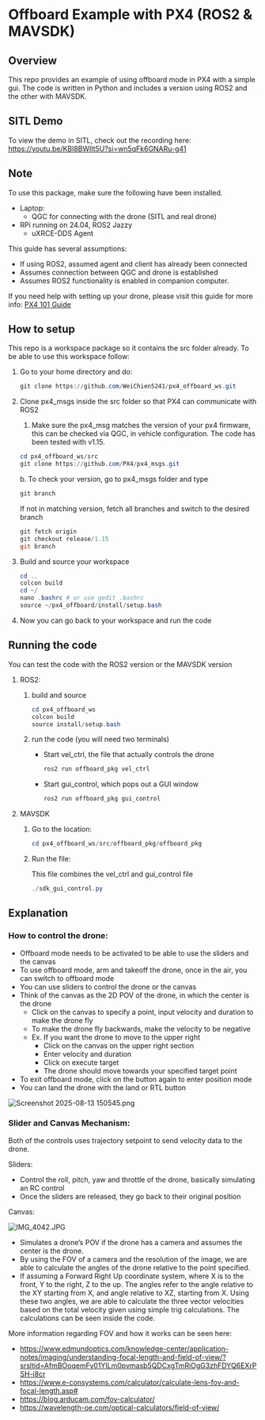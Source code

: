 # Offboard Example with PX4 (ROS2 & MAVSDK)

## Overview

This repo provides an example of using offboard mode in PX4 with a simple gui. The code is written in Python and includes a version using ROS2 and the other with MAVSDK. 

## SITL Demo

To view the demo in SITL, check out the recording here: https://youtu.be/KBl8BWIlt5U?si=wn5qFk6GNARu-g41

## Note

To use this package, make sure the following have been installed. 

- Laptop:
    - QGC for connecting with the drone (SITL and real drone)
- RPi running on 24.04, ROS2 Jazzy
    - uXRCE-DDS Agent

This guide has several assumptions:

- If using ROS2, assumed agent and client has already been connected
- Assumes connection between QGC and drone is established
- Assumes ROS2 functionality is enabled in companion computer.

If you need help with setting up your drone, please visit this guide for more info: [PX4 101 Guide](https://www.notion.so/PX4-101-Guide-222f130fcb60800c8afffc4887eca054?pvs=21) 

## How to setup

This repo is a workspace package so it contains the src folder already. To be able to use this workspace follow:

1. Go to your home directory and do:
    
    ```powershell
    git clone https://github.com/WeiChien5241/px4_offboard_ws.git
    ```
    
2. Clone px4_msgs inside the src folder so that PX4 can communicate with ROS2
    1. Make sure the px4_msg matches the version of your px4 firmware, this can be checked via QGC, in vehicle configuration. The code has been tested with v1.15.
    
    ```powershell
    cd px4_offboard_ws/src
    git clone https://github.com/PX4/px4_msgs.git
    ```
    
    b. To check your version, go to px4_msgs folder and type
    
    ```powershell
    git branch
    ```
    
    If not in matching version, fetch all branches and switch to the desired branch
    
    ```powershell
    git fetch origin
    git checkout release/1.15
    git branch
    ```
    
3.  Build and source your workspace
    
    ```powershell
    cd ..
    colcon build
    cd ~/
    nano .bashrc # or use gedit .bashrc
    source ~/px4_offboard/install/setup.bash
    ```
    
4. Now you can go back to your workspace and run the code

## Running the code

You can test the code with the ROS2 version or the MAVSDK version

1. ROS2:
    1. build and source
        
        ```powershell
        cd px4_offboard_ws
        colcon build
        source install/setup.bash
        ```
        
    2. run the code (you will need two terminals)
        - Start vel_ctrl, the file that actually controls the drone
            
            ```powershell
            ros2 run offboard_pkg vel_ctrl
            ```
            
        - Start gui_control, which pops out a GUI window
            
            ```powershell
            ros2 run offboard_pkg gui_control 
            ```
            
2. MAVSDK
    1. Go to the location:
        
        ```powershell
        cd px4_offboard_ws/src/offboard_pkg/offboard_pkg
        ```
        
    2. Run the file:
        
        This file combines the vel_ctrl and gui_control file
        
        ```powershell
        ./sdk_gui_control.py
        ```
        

## Explanation

### How to control the drone:

- Offboard mode needs to be activated to be able to use the sliders and the canvas
- To use offboard mode, arm and takeoff the drone, once in the air, you can switch to offboard mode
- You can use sliders to control the drone or the canvas
- Think of the canvas as the 2D POV of the drone, in which the center is the drone
    - Click on the canvas to specify a point, input velocity and duration to make the drone fly
    - To make the drone fly backwards, make the velocity to be negative
    - Ex. If you want the drone to move to the upper right
        - Click on the canvas on the upper right section
        - Enter velocity and duration
        - Click on execute target
        - The drone should move towards your specified target point
- To exit offboard mode, click on the button again to enter position mode
- You can land the drone with the land or RTL button

![Screenshot 2025-08-13 150545.png](attachment:5093de39-7f10-4c2c-94e1-0f301dc2525f:Screenshot_2025-08-13_150545.png)

### Slider and Canvas Mechanism:

Both of the controls uses trajectory setpoint to send velocity data to the drone. 

Sliders:

- Control the roll, pitch, yaw and throttle of the drone, basically simulating an RC control
- Once the sliders are released, they go back to their original position

Canvas:

![IMG_4042.JPG](attachment:e2f2f520-2d55-41fb-9e36-ff153906700d:IMG_4042.jpg)

- Simulates a drone’s POV if the drone has a camera and assumes the center is the drone.
- By using the FOV of a camera and the resolution of the image, we are able to calculate the angles of the drone relative to the point specified.
- If assuming a Forward Right Up coordinate system, where X is to the front, Y to the right, Z to the up. The angles refer to the angle relative to the XY starting from X, and angle relative to XZ, starting from X. Using these two angles, we are able to calculate the three vector velocities based on the total velocity given using simple trig calculations. The calculations can be seen inside the code.

More information regarding FOV and how it works can be seen here:

- https://www.edmundoptics.com/knowledge-center/application-notes/imaging/understanding-focal-length-and-field-of-view/?srsltid=AfmBOoqemFy01YILm0pvmasb5QDCxgTmRiOgG3zhFDYQ6EXrPSH-i8cr
- https://www.e-consystems.com/calculator/calculate-lens-fov-and-focal-length.asp#
- https://blog.arducam.com/fov-calculator/
- https://wavelength-oe.com/optical-calculators/field-of-view/